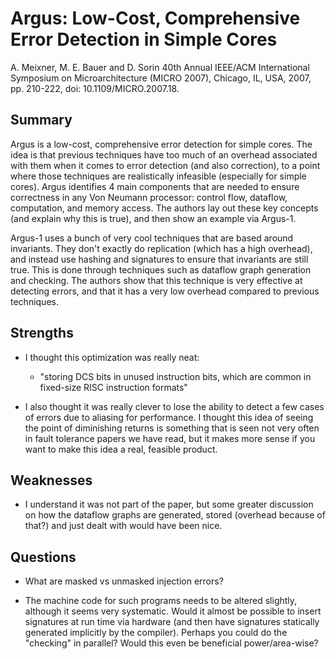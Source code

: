 # Argus: Low-Cost, Comprehensive Error Detection in Simple Cores
A. Meixner, M. E. Bauer and D. Sorin 
40th Annual IEEE/ACM International Symposium on Microarchitecture (MICRO 2007), Chicago, IL, USA, 2007, pp. 210-222, doi: 10.1109/MICRO.2007.18.


## Summary

Argus is a low-cost, comprehensive error detection for simple cores. The idea is that previous techniques have too much of an overhead associated with them when it comes to error detection (and also correction), to a point where those techniques are realistically infeasible (especially for simple cores). Argus identifies 4 main components that are needed to ensure correctness in any Von Neumann processor: control flow, dataflow, computation, and memory access. The authors lay out these key concepts (and explain why this is true), and then show an example via Argus-1.

Argus-1 uses a bunch of very cool techniques that are based around invariants. They don't exactly do replication (which has a high overhead), and instead use hashing and signatures to ensure that invariants are still true. This is done through techniques such as dataflow graph generation and checking. The authors show that this technique is very effective at detecting errors, and that it has a very low overhead compared to previous techniques.

## Strengths

- I thought this optimization was really neat:
    - "storing DCS bits in unused instruction bits, which are common in fixed-size RISC instruction formats"

- I also thought it was really clever to lose the ability to detect a few cases of errors due to aliasing for performance. I thought this idea of seeing the point of diminishing returns is something that is seen not very often in fault tolerance papers we have read, but it makes more sense if you want to make this idea a real, feasible product.

## Weaknesses

- I understand it was not part of the paper, but some greater discussion on how the dataflow graphs are generated, stored (overhead because of that?) and just dealt with would have been nice.

## Questions

- What are masked vs unmasked injection errors?

- The machine code for such programs needs to be altered slightly, although it seems very systematic. Would it almost be possible to insert signatures at run time via hardware (and then have signatures statically generated implicitly by the compiler). Perhaps you could do the "checking" in parallel? Would this even be beneficial power/area-wise?
